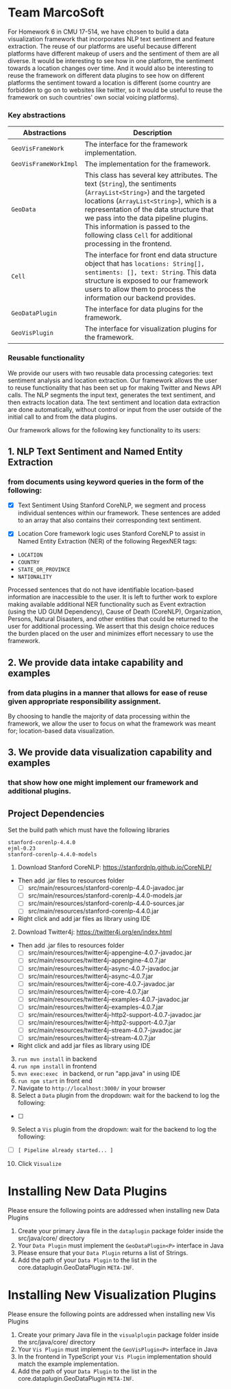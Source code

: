 # Team MarcoSoft

For Homework 6 in CMU 17-514, we have chosen to build a data visualization framework that incorporates NLP text sentiment and feature extraction. The reuse of our platforms are useful because different platforms have different makeup of users and the sentiment of them are all diverse. It would be interesting to see how in one platform, the sentiment towards a location changes over time. And it would also be interesting to reuse the framework on different data plugins to see how on different platforms the sentiment toward a location is different (some country are forbidden to go on to websites like twitter, so it would be useful to reuse the framework on such countries' own social voicing platforms). 

### Key abstractions

| Abstractions          | Description                                                  |
| --------------------- | ------------------------------------------------------------ |
| `GeoVisFrameWork`     | The interface for  the framework implementation.             |
| `GeoVisFrameWorkImpl` | The implementation for the framework.                        |
| `GeoData`             | This class has several key attributes. The text (`String`), the sentiments (`ArrayList<String>`) and the targeted locations (`ArrayList<String>`), which is a representation of the data structure that we pass into the data pipeline plugins. This information is passed to the following class `Cell` for additional processing in the frontend. |
| `Cell`                | The interface for front end data structure object that has `locations: String[], sentiments: [], text: String`. This data structure is exposed to our framework users to allow them to process the information our backend provides. |
| `GeoDataPlugin`       | The interface for data plugins for the framework.            |
| `GeoVisPlugin`        | The interface for visualization plugins for the framework.   |

### Reusable functionality

We provide our users with two reusable data processing categories: text sentiment analysis and location extraction. Our framework allows the user to reuse functionality that has been set up for making Twitter and News API calls. The NLP segments the input text, generates the text sentiment, and then extracts location data. The text sentiment and location data extraction are done automatically, without control or input from the user outside of the initial call to and from the data plugins.

Our framework allows for the following key functionality to its users:

## 1. NLP Text Sentiment and Named Entity Extraction
### from documents using keyword queries in the form of the following:

- [X] Text Sentiment
Using Stanford CoreNLP, we segment and process individual sentences within our framework. These sentences are added to an array that also contains their corresponding text sentiment.

- [X] Location
Core framework logic uses Stanford CoreNLP to assist in Named Entity Extraction (NER) of the following RegexNER tags:
- `LOCATION`
- `COUNTRY`
- `STATE_OR_PROVINCE`
- `NATIONALITY`

Processed sentences that do not have identifiable location-based information are inaccessible to the user. It is left to further work to explore making available additional NER functionality such as Event extraction (using the UD GUM Dependency), Cause of Death (CoreNLP), Organization, Persons, Natural Disasters, and other entities that could be returned to the user for additional processing. We assert that this design choice reduces the burden placed on the user and minimizes effort necessary to use the framework.

## 2. We provide data intake capability and examples
### from data plugins in a manner that allows for ease of reuse given appropriate responsibility assignment.

By choosing to handle the majority of data processing within the framework, we allow the user to focus on what the framework was meant for; location-based data visualization.

## 3. We provide data visualization capability and examples
### that show how one might implement our framework and additional plugins.

## Project Dependencies

Set the build path which must have the following libraries
```
stanford-corenlp-4.4.0
ejml-0.23
stanford-corenlp-4.4.0-models
```
1. Download Stanford CoreNLP:
https://stanfordnlp.github.io/CoreNLP/
- Then add .jar files to resources folder
    - [ ] src/main/resources/stanford-corenlp-4.4.0-javadoc.jar
    - [ ] src/main/resources/stanford-corenlp-4.4.0-models.jar
    - [ ] src/main/resources/stanford-corenlp-4.4.0-sources.jar
    - [ ] src/main/resources/stanford-corenlp-4.4.0.jar
- Right click and add jar files as library using IDE

2. Download Twitter4j:
https://twitter4j.org/en/index.html
- Then add .jar files to resources folder
    - [ ] src/main/resources/twitter4j-appengine-4.0.7-javadoc.jar
    - [ ] src/main/resources/twitter4j-appengine-4.0.7.jar
    - [ ] src/main/resources/twitter4j-async-4.0.7-javadoc.jar
    - [ ] src/main/resources/twitter4j-async-4.0.7.jar
    - [ ] src/main/resources/twitter4j-core-4.0.7-javadoc.jar
    - [ ] src/main/resources/twitter4j-core-4.0.7.jar
    - [ ] src/main/resources/twitter4j-examples-4.0.7-javadoc.jar
    - [ ] src/main/resources/twitter4j-examples-4.0.7.jar
    - [ ] src/main/resources/twitter4j-http2-support-4.0.7-javadoc.jar
    - [ ] src/main/resources/twitter4j-http2-support-4.0.7.jar
    - [ ] src/main/resources/twitter4j-stream-4.0.7-javadoc.jar
    - [ ] src/main/resources/twitter4j-stream-4.0.7.jar
- Right click and add jar files as library using IDE

3. `run mvn install` in backend
4. `run npm install` in frontend
5. `mvn exec:exec ` in backend, or run "app.java" in using IDE
6. `run npm start` in front end
7. Navigate to `http://localhost:3000/` in your browser
8. Select a `Data` plugin from the dropdown: wait for the backend to log the following:
 - [ ] 
9. Select a `Vis` plugin from the dropdown: wait for the backend to log the following:
 - [ ] `[ Pipeline already started... ]`
10. Click `Visualize`

# Installing New Data Plugins
Please ensure the following points are addressed when installing new Data Plugins

1. Create your primary Java file in the `dataplugin` package folder inside the src/java/core/ directory
2. Your `Data Plugin` must implement the `GeoDataPlugin<P>` interface in Java
3. Please ensure that your `Data Plugin` returns a list of Strings.
4. Add the path of your `Data Plugin` to the list in the core.dataplugin.GeoDataPlugin `META-INF`.

# Installing New Visualization Plugins
Please ensure the following points are addressed when installing new Vis Plugins

1. Create your primary Java file in the `visualplugin` package folder inside the src/java/core/ directory
2. Your `Vis Plugin` must implement the `GeoVisPlugin<P>` interface in Java
3. In the frontend in TypeScript your `Vis Plugin` implementation should match the example implementation.
4. Add the path of your `Data Plugin` to the list in the core.dataplugin.GeoDataPlugin `META-INF`.


